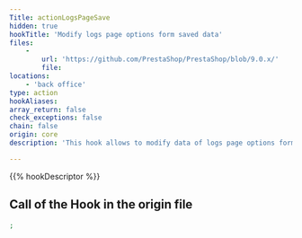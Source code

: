 ```yaml
---
Title: actionLogsPageSave
hidden: true
hookTitle: 'Modify logs page options form saved data'
files:
    -
        url: 'https://github.com/PrestaShop/PrestaShop/blob/9.0.x/'
        file: 
locations:
    - 'back office'
type: action
hookAliases: 
array_return: false
check_exceptions: false
chain: false
origin: core
description: 'This hook allows to modify data of logs page options form after it was saved'

---
```


{{% hookDescriptor %}}

## Call of the Hook in the origin file

```php
;
```
